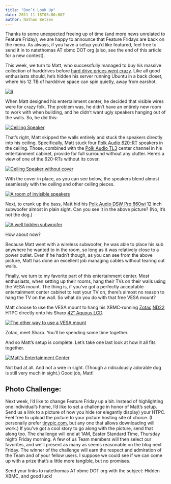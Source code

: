 ```yaml
---
title: "Don’t Look Up"
date: 2011-11-18T03:00:00Z
author: Nathan Betzen
---
```


Thanks to some unexpected freeing up of time (and more news unrelated to Feature Friday), we are happy to announce that Feature Fridays are back on the menu. As always, if you have a setup you’d like featured, feel free to send it in to natethomas AT xbmc DOT org (also, see the end of this article for a new contest).

This week, we turn to Matt, who successfully managed to buy his massive collection of harddrives before [hard drive prices went crazy](https://www.amazon.com/mn/search?_encoding=UTF8&x=0&y=0&field-keywords=harddrives%202%20tb&url=node%3D1254762011&_encoding=UTF8&tag=thfefi02-20&linkCode=ur2&camp=1789&creative=390957 "Massive Harddrive price increase"). Like all good enthusiasts should, he’s hidden his server running Ubuntu in a back closet, where his 12 TB of harddrive space can spin quietly, away from earshot.

[![](/images/blog/6.webp "6")](/images/blog/6.webp)

When Matt designed his entertainment center, he decided that visible wires were for crazy folk. The problem was, he didn’t have an entirely new room to work with when building, and he didn’t want ugly speakers hanging out of the walls. So, he did this:

[![Ceiliing Speaker](/images/blog/4a.webp "Ceiliing Speaker")](/images/blog/4a.webp)

That’s right, Matt skipped the walls entirely and stuck the speakers directly into his ceiling. Specifically, Matt stuck four [Polk Audio 620-RT](https://www.amazon.com/gp/product/B004GGHOH6/ref=as_li_ss_tl?ie=UTF8&tag=thfefi02-20&linkCode=as2&camp=217145&creative=399373&creativeASIN=B004GGHOH6 "Polk 620-RT speakers") speakers in the ceiling. Those, combined with the [Polk Audio TL3](https://www.amazon.com/gp/product/B004FTFRCI/ref=as_li_ss_tl?ie=UTF8&tag=thfefi02-20&linkCode=as2&camp=217145&creative=399373&creativeASIN=B004FTFRCI "Polk Center Channel") center channel in his entertainment cabinet, provide for full surround without any clutter. Here’s a view of one of the 620-RTs without its cover.

[![Ceiling Speaker without cover](/images/blog/4b.webp "Ceiling Speaker without cover")](/images/blog/4b.webp)

With the cover in place, as you can see below, the speakers blend almost seamlessly with the ceiling and other ceiling pieces.

[![A room of invisible speakers](/images/blog/back.webp "A room of invisible speakers")](/images/blog/back.webp)

Next, to crank up the bass, Matt hid his [Polk Audio DSW Pro 660wi](https://www.amazon.com/gp/product/B004FYA1NS/ref=as_li_ss_tl?ie=UTF8&tag=thfefi02-20&linkCode=as2&camp=217145&creative=399373&creativeASIN=B004FYA1NS "12 Inch Sub") 12 inch subwoofer almost in plain sight. Can you see it in the above picture? (No, it’s not the dog.)

[![A well hidden subwoofer](/images/blog/5.webp "A well hidden subwoofer")](/images/blog/5.webp)

How about now?

Because Matt went with a wireless subwoofer, he was able to place his sub anywhere he wanted to in the room, so long as it was relatively close to a power outlet. Even if he hadn’t though, as you can see from the above picture, Matt has done an excellent job managing cables without tearing out walls.

Finally, we turn to my favorite part of this entertainment center. Most enthusiasts, when setting up their rooms, hang their TVs on their walls using the VESA mount. The thing is, if you’ve got a perfectly acceptable entertainment center cabinet to rest your TV on, there’s almost no reason to hang the TV on the wall. So what do you do with that free VESA mount?

Matt choose to use the VESA mount to hang his XBMC-running [Zotac](http://pden.zotac.com/index.php?page=shop.product_details&category_id=75&flypage=flypage_images.tpl&product_id=275&option=com_virtuemart&Itemid=1 "ND22 product page") [ND22](https://www.amazon.com/gp/product/B0030UH2J4/ref=as_li_ss_tl?ie=UTF8&tag=thfefi02-20&linkCode=as2&camp=217145&creative=399369&creativeASIN=B0030UH2J4 "Zotac at Amazon") HTPC directly onto his Sharp [42″ Aquous LCD](https://www.amazon.com/gp/product/B004NOZMSY/ref=as_li_ss_tl?ie=UTF8&tag=thfefi02-20&linkCode=as2&camp=217145&creative=399373&creativeASIN=B004NOZMSY "The 42inch Sharp Aquos").

[![The other way to use a VESA mount](/images/blog/1.webp "The other way to use a VESA mount")](/images/blog/1.webp)

Zotac, meet Sharp. You’ll be spending some time together.

And so Matt’s setup is complete. Let’s take one last look at how it all fits together.

[![Matt's Entertainment Center](/images/blog/front.webp "Matt's Entertainment Center")](/images/blog/front.webp)

Not bad at all. And not a wire in sight. (Though a ridiculously adorable dog is still very much in sight.) Good job, Matt!

## Photo Challenge:

Next week, I’d like to change Feature Friday up a bit. Instead of highlighting one individual’s home, I’d like to set a challenge in honor of Matt’s setup. Send us a link to a picture of how you hide (or elegantly display) your HTPC. Feel free to upload the picture to your picture hosting site of choice. (I personally prefer [tinypic.com](http://tinypic.com "TinyPic picture hosting"), but any one that allows downloading will work.) If you’ve got a cool story to go along with the picture, send that along too. The challenge will end at 1AM, Easter Standard Time, Thursday night/ Friday morning. A few of us Team members will then select our favorites, and we’ll present as many as seems reasonable on the blog next Friday. The winner of the challenge will earn the respect and admiration of the Team and of your fellow users. I suppose we could see if we can come up with a prize that’s a little more tangible, but no promises.

Send your links to natethomas AT xbmc DOT org with the subject: Hidden XBMC, and good luck!
